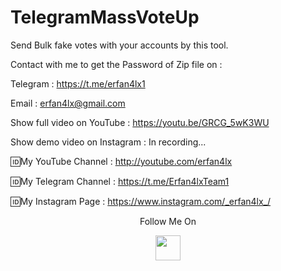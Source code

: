 # TelegramMassVoteUp
Send Bulk fake votes with your accounts by this tool.

Contact with me to get the Password of Zip file on :

 Telegram : https://t.me/erfan4lx1
  
 Email : erfan4lx@gmail.com
 
 Show full video on YouTube : https://youtu.be/GRCG_5wK3WU

Show demo video on Instagram : In recording...


🆔My YouTube Channel : http://youtube.com/erfan4lx

🆔My Telegram Channel : https://t.me/Erfan4lxTeam1

🆔My Instagram Page : https://www.instagram.com/_erfan4lx_/

<p align="center">
  Follow Me On
</p>
<p align="center">
  <a href="https://www.youtube.com/c/erfan4lx?sub_confirmation=1">
    <img src="https://www.iconsdb.com/icons/preview/black/youtube-4-xxl.png" width="40" height="40">
  </a>
</p>
